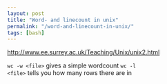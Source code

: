 ```yaml
---
layout: post
title: "Word- and linecount in unix"
permalink: "/word-and-linecount-in-unix/"
tags: [bash]
---
```


<a href="http://www.ee.surrey.ac.uk/Teaching/Unix/unix2.html">http://www.ee.surrey.ac.uk/Teaching/Unix/unix2.html</a>

<code>wc -w &lt;file&gt;</code> gives a simple wordcount
<code>wc -l &lt;file&gt;</code> tells you how many rows there are in
